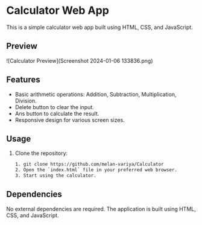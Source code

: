 # Calculator Web App

This is a simple calculator web app built using HTML, CSS, and JavaScript.

## Preview

![Calculator Preview](Screenshot 2024-01-06 133836.png)

## Features

- Basic arithmetic operations: Addition, Subtraction, Multiplication, Division.
- Delete button to clear the input.
- Ans button to calculate the result.
- Responsive design for various screen sizes.

## Usage

1. Clone the repository:

   ```bash 
   1. git clone https://github.com/melan-variya/Calculator
   2. Open the `index.html` file in your preferred web browser.
   3. Start using the calculator.
## Dependencies
   No external dependencies are required. The application is built using HTML, CSS, and JavaScript.
